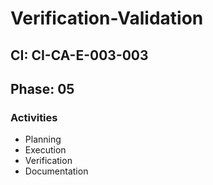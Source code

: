 # Verification-Validation

## CI: CI-CA-E-003-003
## Phase: 05

### Activities
- Planning
- Execution
- Verification
- Documentation

